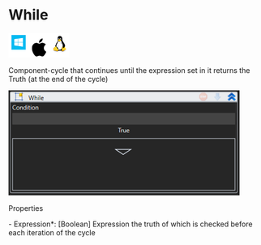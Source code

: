 # While

![](<../../../.gitbook/assets/image (45).png>)

Component-cycle that continues until the expression set in it returns the Truth (at the end of the cycle)

![](<../../../.gitbook/assets/1 (89).png>)

Properties

&#x20;\- Expression\*: \[Boolean] Expression the truth of which is checked before each iteration of the cycle

